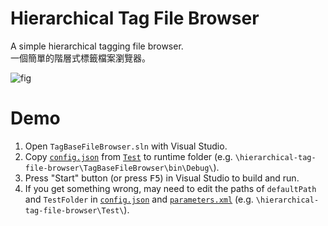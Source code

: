 # Hierarchical Tag File Browser
A simple hierarchical tagging file browser.   
一個簡單的階層式標籤檔案瀏覽器。

![fig](https://i.imgur.com/8SxXHNl.png)

# Demo
1. Open `TagBaseFileBrowser.sln` with Visual Studio.
2. Copy [`config.json`](/Test/config.json) from [`Test`](/Test) to runtime folder (e.g. `\hierarchical-tag-file-browser\TagBaseFileBrowser\bin\Debug\`).
3. Press "Start" button (or press <kbd>F5</kbd>) in Visual Studio to build and run.
4. If you get something wrong, may need to edit the paths of `defaultPath` and `TestFolder` in [`config.json`](/Test/config.json) and [`parameters.xml`](/Test/parameters.xml) (e.g. `\hierarchical-tag-file-browser\Test\`).
